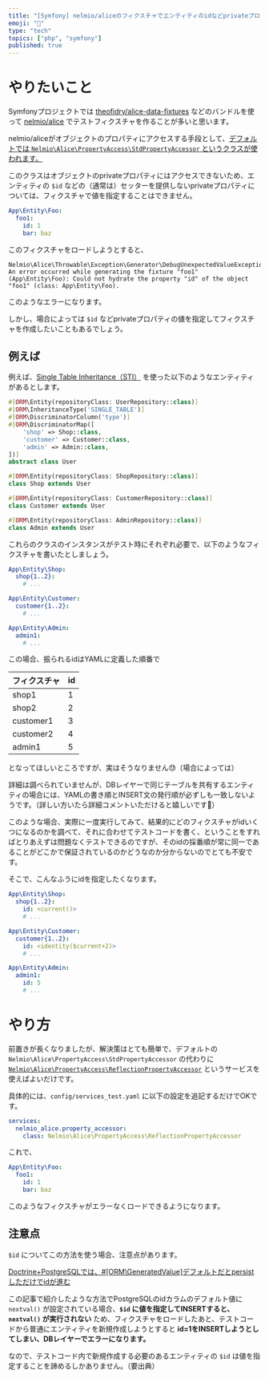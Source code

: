 ```yaml
---
title: "[Symfony] nelmio/aliceのフィクスチャでエンティティのidなどprivateプロパティも指定したい！"
emoji: "🎻"
type: "tech"
topics: ["php", "symfony"]
published: true
---
```


# やりたいこと

Symfonyプロジェクトでは [theofidry/alice-data-fixtures](https://github.com/theofidry/AliceDataFixtures) などのバンドルを使って [nelmio/alice](https://github.com/nelmio/alice) でテストフィクスチャを作ることが多いと思います。

nelmio/aliceがオブジェクトのプロパティにアクセスする手段として、[デフォルトでは `Nelmio\Alice\PropertyAccess\StdPropertyAccessor` というクラスが使われます。](https://github.com/nelmio/alice/blob/0297bae4c4a6cc580c7949656a8d1334ce65e690/src/Bridge/Symfony/Resources/config/property_access.xml#L16-L21)

このクラスはオブジェクトのprivateプロパティにはアクセスできないため、エンティティの `$id` などの（通常は）セッターを提供しないprivateプロパティについては、フィクスチャで値を指定することはできません。

```yaml
App\Entity\Foo:
  foo1:
    id: 1
    bar: baz
```

このフィクスチャをロードしようとすると、

```
Nelmio\Alice\Throwable\Exception\Generator\DebugUnexpectedValueException: An error occurred while generating the fixture "foo1" (App\Entity\Foo): Could not hydrate the property "id" of the object "foo1" (class: App\Entity\Foo).
```

このようなエラーになります。

しかし、場合によっては `$id` などprivateプロパティの値を指定してフィクスチャを作成したいこともあるでしょう。

## 例えば

例えば、[Single Table Inheritance（STI）](https://www.doctrine-project.org/projects/doctrine-orm/en/2.13/reference/inheritance-mapping.html#single-table-inheritance) を使った以下のようなエンティティがあるとします。

```php
#[ORM\Entity(repositoryClass: UserRepository::class)]
#[ORM\InheritanceType('SINGLE_TABLE')]
#[ORM\DiscriminatorColumn('type')]
#[ORM\DiscriminatorMap([
    'shop' => Shop::class,
    'customer' => Customer::class,
    'admin' => Admin::class,
])]
abstract class User
```

```php
#[ORM\Entity(repositoryClass: ShopRepository::class)]
class Shop extends User
```

```php
#[ORM\Entity(repositoryClass: CustomerRepository::class)]
class Customer extends User
```

```php
#[ORM\Entity(repositoryClass: AdminRepository::class)]
class Admin extends User
```

これらのクラスのインスタンスがテスト時にそれぞれ必要で、以下のようなフィクスチャを書いたとしましょう。

```yaml
App\Entity\Shop:
  shop{1..2}:
    # ...

App\Entity\Customer:
  customer{1..2}:
    # ...

App\Entity\Admin:
  admin1:
    # ...
```

この場合、振られるidはYAMLに定義した順番で

| フィクスチャ | id |
| --- | --- |
| shop1 | 1 |
| shop2 | 2 |
| customer1 | 3 |
| customer2 | 4 |
| admin1 | 5 |

となってほしいところですが、実はそうなりません😓（場合によっては）

詳細は調べられていませんが、DBレイヤーで同じテーブルを共有するエンティティの場合には、YAMLの書き順とINSERT文の発行順が必ずしも一致しないようです。（詳しい方いたら詳細コメントいただけると嬉しいです🙏）

このような場合、実際に一度実行してみて、結果的にどのフィクスチャがidいくつになるのかを調べて、それに合わせてテストコードを書く、ということをすればとりあえずは問題なくテストできるのですが、そのidの採番順が常に同一であることがどこかで保証されているのかどうなのか分からないのでとても不安です。

そこで、こんなふうにidを指定したくなります。

```yaml
App\Entity\Shop:
  shop{1..2}:
    id: <current()>
    # ...

App\Entity\Customer:
  customer{1..2}:
    id: <identity($current+2)>
    # ...

App\Entity\Admin:
  admin1:
    id: 5
    # ...
```

# やり方

前置きが長くなりましたが、解決策はとても簡単で、デフォルトの `Nelmio\Alice\PropertyAccess\StdPropertyAccessor` の代わりに [`Nelmio\Alice\PropertyAccess\ReflectionPropertyAccessor`](https://github.com/nelmio/alice/blob/0297bae4c4a6cc580c7949656a8d1334ce65e690/src/PropertyAccess/ReflectionPropertyAccessor.php) というサービスを使えばよいだけです。

具体的には、`config/services_test.yaml` に以下の設定を追記するだけでOKです。

```yaml
services:
  nelmio_alice.property_accessor:
    class: Nelmio\Alice\PropertyAccess\ReflectionPropertyAccessor
```

これで、

```yaml
App\Entity\Foo:
  foo1:
    id: 1
    bar: baz
```

このようなフィクスチャがエラーなくロードできるようになります。

## 注意点

`$id` についてこの方法を使う場合、注意点があります。

[Doctrine+PostgreSQLでは、#[ORM\GeneratedValue]デフォルトだとpersistしただけでidが進む](https://zenn.dev/ttskch/articles/e080b2e558de99)

この記事で紹介したような方法でPostgreSQLのidカラムのデフォルト値に `nextval()` が設定されている場合、**`$id` に値を指定してINSERTすると、`nextval()` が実行されない** ため、フィクスチャをロードしたあと、テストコードから普通にエンティティを新規作成しようとすると **id=1をINSERTしようとしてしまい、DBレイヤーでエラーになります。**

なので、テストコード内で新規作成する必要のあるエンティティの `$id` は値を指定することを諦めるしかありません。（要出典）
